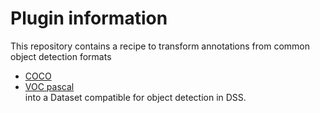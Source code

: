 # Plugin information

This repository contains a recipe to transform annotations from common object detection formats 
- [COCO](https://cocodataset.org/#format-data)
- [VOC pascal](http://host.robots.ox.ac.uk/pascal/VOC/voc2012/htmldoc/devkit_doc.html#SECTION00050000000000000000)  
into a Dataset compatible for object detection in DSS.




